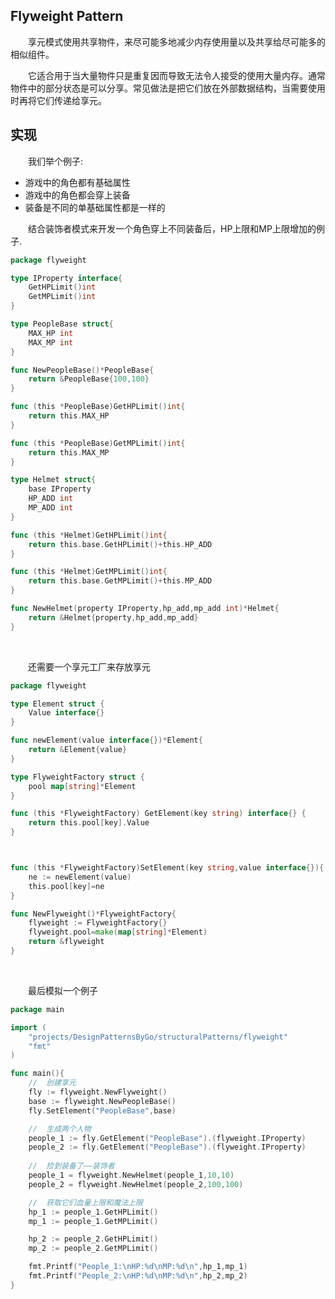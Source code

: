 ## Flyweight Pattern

&emsp;&emsp;享元模式使用共享物件，来尽可能多地减少内存使用量以及共享给尽可能多的相似组件。<br>

&emsp;&emsp;它适合用于当大量物件只是重复因而导致无法令人接受的使用大量内存。通常物件中的部分状态是可以分享。常见做法是把它们放在外部数据结构，当需要使用时再将它们传递给享元。<br>

## 实现

&emsp;&emsp;我们举个例子:<br>

* 游戏中的角色都有基础属性
* 游戏中的角色都会穿上装备
* 装备是不同的单基础属性都是一样的<br>

&emsp;&emsp;结合装饰者模式来开发一个角色穿上不同装备后，HP上限和MP上限增加的例子.<br>

```go
package flyweight

type IProperty interface{
	GetHPLimit()int
	GetMPLimit()int
}

type PeopleBase struct{
	MAX_HP int
	MAX_MP int
}

func NewPeopleBase()*PeopleBase{
	return &PeopleBase{100,100}
}

func (this *PeopleBase)GetHPLimit()int{
	return this.MAX_HP
}

func (this *PeopleBase)GetMPLimit()int{
	return this.MAX_MP
}

type Helmet struct{
	base IProperty
	HP_ADD int
	MP_ADD int
}

func (this *Helmet)GetHPLimit()int{
	return this.base.GetHPLimit()+this.HP_ADD
}

func (this *Helmet)GetMPLimit()int{
	return this.base.GetMPLimit()+this.MP_ADD
}

func NewHelmet(property IProperty,hp_add,mp_add int)*Helmet{
	return &Helmet{property,hp_add,mp_add}
}
```

<br>

&emsp;&emsp;还需要一个享元工厂来存放享元<br>

```go
package flyweight

type Element struct {
	Value interface{}
}

func newElement(value interface{})*Element{
	return &Element{value}
}

type FlyweightFactory struct {
	pool map[string]*Element
}

func (this *FlyweightFactory) GetElement(key string) interface{} {
	return this.pool[key].Value
}



func (this *FlyweightFactory)SetElement(key string,value interface{}){
	ne := newElement(value)
	this.pool[key]=ne
}

func NewFlyweight()*FlyweightFactory{
	flyweight := FlyweightFactory{}
	flyweight.pool=make(map[string]*Element)
	return &flyweight
}
```

<br>

&emsp;&emsp;最后模拟一个例子<br>

```go
package main

import (
	"projects/DesignPatternsByGo/structuralPatterns/flyweight"
	"fmt"
)

func main(){
    //	创建享元
	fly := flyweight.NewFlyweight()
	base := flyweight.NewPeopleBase()
	fly.SetElement("PeopleBase",base)

    //	生成两个人物
	people_1 := fly.GetElement("PeopleBase").(flyweight.IProperty)
	people_2 := fly.GetElement("PeopleBase").(flyweight.IProperty)
    
    //	捡到装备了——装饰者
	people_1 = flyweight.NewHelmet(people_1,10,10)
	people_2 = flyweight.NewHelmet(people_2,100,100)

    //	获取它们血量上限和魔法上限
	hp_1 := people_1.GetHPLimit()
	mp_1 := people_1.GetMPLimit()

	hp_2 := people_2.GetHPLimit()
	mp_2 := people_2.GetMPLimit()

	fmt.Printf("People_1:\nHP:%d\nMP:%d\n",hp_1,mp_1)
	fmt.Printf("People_2:\nHP:%d\nMP:%d\n",hp_2,mp_2)
}
```

<br>

